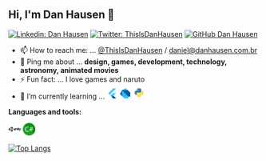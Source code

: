 <h2> Hi, I'm Dan Hausen 👋</h2> 

[![Linkedin: Dan Hausen](https://img.shields.io/badge/-danhausen-blue?style=flat-square&logo=Linkedin&logoColor=white&link=https://www.linkedin.com/in/danielnordhausen/)](https://www.linkedin.com/in/danielnordhausen/)
[![Twitter: ThisIsDanHausen](https://img.shields.io/twitter/follow/ThisIsDanHausen?style=social)](https://twitter.com/ThisIsDanHausen)
[![GitHub Dan Hausen](https://img.shields.io/github/followers/danhausen?label=follow&style=social)](https://github.com/danhausen)


- 📫 How to reach me: ... [@ThisIsDanHausen](https://twitter.com/ThisIsDanHausen) / daniel@danhausen.com.br
- 💬 Ping me about ... **design, games, development, technology, astronomy, animated movies**
- ⚡ Fun fact: ... I love games and naruto
- 🌱 I’m currently learning ... 
<code><img height="22" src="https://github.com/github/explore/blob/main/topics/flutter/flutter.png"></code>
<code><img height="22" src="https://github.com/github/explore/blob/main/topics/dart/dart.png"></code>
<code><img height="25" src="https://github.com/github/explore/blob/main/topics/python/python.png"></code>

**Languages and tools:**

<code><img height="25" src="https://github.com/github/explore/blob/main/topics/unity/unity.png"></code>
<code><img height="25" src="https://github.com/github/explore/blob/main/topics/csharp/csharp.png"></code>



[![Top Langs](https://github-readme-stats.vercel.app/api/top-langs/?username=DanHausen&layout=compact)](https://github.com/danhausen/github-readme-stats)




<!--
**DanHausen/DanHausen** is a ✨ _special_ ✨ repository because its `README.md` (this file) appears on your GitHub profile.

[![Anurag's GitHub stats](https://github-readme-stats.vercel.app/api?username=DanHausen&hide=contribs,prs)](https://github.com/anuraghazra/github-readme-stats)
Here are some ideas to get you started:



-->
